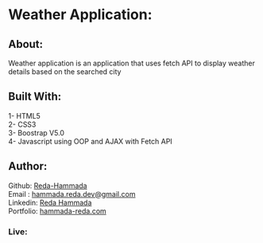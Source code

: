 # Weather Application:  
## About:  
 Weather application is an application that uses fetch API to display weather details based on the searched city   
## Built With:  
1- HTML5  
2- CSS3  
3- Boostrap V5.0  
4- Javascript using OOP and AJAX with Fetch API    
## Author:  
Github: [Reda-Hammada](https://github.com/Reda-Hammada)  
Email : hammada.reda.dev@gmail.com  
Linkedin: [Reda Hammada](https://www.linkedin.com/in/reda-hammada-9653a8203/)  
Portfolio: [hammada-reda.com](https://www.hammada-reda.com/)  
### Live:  
